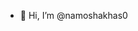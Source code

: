 - 👋 Hi, I’m @namoshakhas0
<!---
namoshakhas0/namoshakhas0 is a ✨ special ✨ repository because its `README.md` (this file) appears on your GitHub profile.
You can click the Preview link to take a look at your changes.
--->
